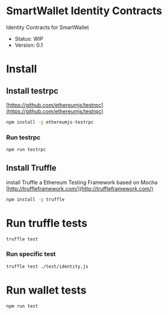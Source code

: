 # SmartWallet Identity Contracts
Identity Contracts for SmartWallet
  - Status: WIP
  - Version: 0.1

# Install
## Install testrpc
[https://github.com/ethereumjs/testrpc](https://github.com/ethereumjs/testrpc)

```sh
npm install -g ethereumjs-testrpc
```

### Run testrpc
```sh
npm run testrpc
```

## Install Truffle
install Truffle a Ethereum Testing Framework based on Mocha
[http://truffleframework.com/](http://truffleframework.com/)
```sh
npm install -g truffle
```
# Run truffle tests
```sh
truffle test
```
### Run specific test
```sh
truffle test ./test/identity.js

```
# Run wallet tests
```sh
npm run test
```
